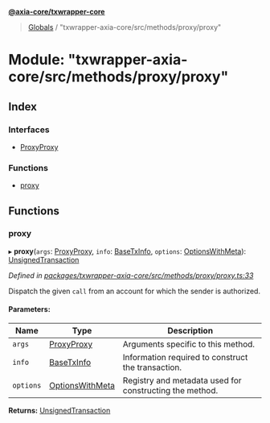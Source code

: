 **[@axia-core/txwrapper-core](../README.md)**

> [Globals](../globals.md) / "txwrapper-axia-core/src/methods/proxy/proxy"

# Module: "txwrapper-axia-core/src/methods/proxy/proxy"

## Index

### Interfaces

* [ProxyProxy](../interfaces/_txwrapper_axia-core_src_methods_proxy_proxy_.proxyproxy.md)

### Functions

* [proxy](_txwrapper_axia-core_src_methods_proxy_proxy_.md#proxy)

## Functions

### proxy

▸ **proxy**(`args`: [ProxyProxy](../interfaces/_txwrapper_axia-core_src_methods_proxy_proxy_.proxyproxy.md), `info`: [BaseTxInfo](../interfaces/_txwrapper_core_src_types_method_.basetxinfo.md), `options`: [OptionsWithMeta](../interfaces/_txwrapper_core_src_types_method_.optionswithmeta.md)): [UnsignedTransaction](../interfaces/_txwrapper_core_src_types_method_.unsignedtransaction.md)

*Defined in [packages/txwrapper-axia-core/src/methods/proxy/proxy.ts:33](https://github.com/axia-core/txwrapper-core/blob/731a943/packages/txwrapper-axia-core/src/methods/proxy/proxy.ts#L33)*

Dispatch the given `call` from an account for which the sender is authorized.

#### Parameters:

Name | Type | Description |
------ | ------ | ------ |
`args` | [ProxyProxy](../interfaces/_txwrapper_axia-core_src_methods_proxy_proxy_.proxyproxy.md) | Arguments specific to this method. |
`info` | [BaseTxInfo](../interfaces/_txwrapper_core_src_types_method_.basetxinfo.md) | Information required to construct the transaction. |
`options` | [OptionsWithMeta](../interfaces/_txwrapper_core_src_types_method_.optionswithmeta.md) | Registry and metadata used for constructing the method.  |

**Returns:** [UnsignedTransaction](../interfaces/_txwrapper_core_src_types_method_.unsignedtransaction.md)
